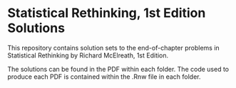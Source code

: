 # Statistical Rethinking, 1st Edition Solutions

This repository contains solution sets to the end-of-chapter problems in Statistical Rethinking by Richard McElreath, 1st Edition. 

The solutions can be found in the PDF within each folder. The code used to produce each PDF is contained within the .Rnw file in each folder.
